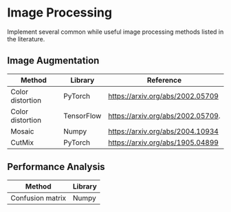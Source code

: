 # Image Processing
Implement several common while useful image processing methods listed in the literature.

## Image Augmentation

Method           |Library                 |Reference                           |
---------------- |------------------------|------------------------------------|
Color distortion |PyTorch                 |https://arxiv.org/abs/2002.05709    |
Color distortion |TensorFlow              |https://arxiv.org/abs/2002.05709.   |
Mosaic           |Numpy                   |https://arxiv.org/abs/2004.10934    |
CutMix           |PyTorch                 |https://arxiv.org/abs/1905.04899    |

## Performance Analysis

Method           |Library      |
-----------------|-------------|
Confusion matrix |Numpy        |

